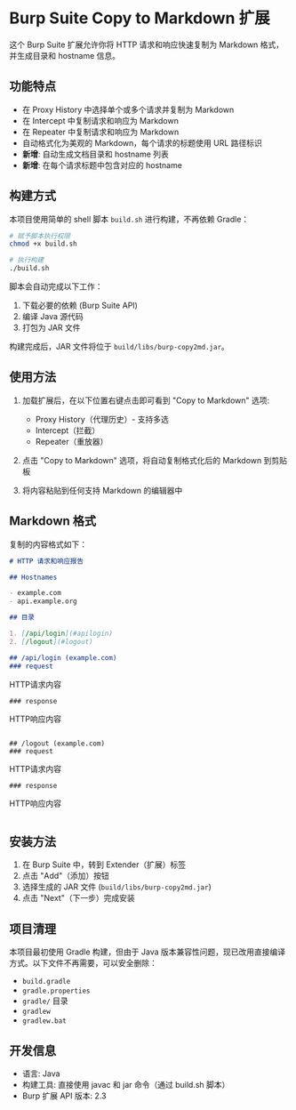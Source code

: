 # Burp Suite Copy to Markdown 扩展

这个 Burp Suite 扩展允许你将 HTTP 请求和响应快速复制为 Markdown 格式，并生成目录和 hostname 信息。

## 功能特点

- 在 Proxy History 中选择单个或多个请求并复制为 Markdown
- 在 Intercept 中复制请求和响应为 Markdown
- 在 Repeater 中复制请求和响应为 Markdown
- 自动格式化为美观的 Markdown，每个请求的标题使用 URL 路径标识
- **新增**: 自动生成文档目录和 hostname 列表
- **新增**: 在每个请求标题中包含对应的 hostname

## 构建方式

本项目使用简单的 shell 脚本 `build.sh` 进行构建，不再依赖 Gradle：

```bash
# 赋予脚本执行权限
chmod +x build.sh

# 执行构建
./build.sh
```

脚本会自动完成以下工作：
1. 下载必要的依赖 (Burp Suite API)
2. 编译 Java 源代码
3. 打包为 JAR 文件

构建完成后，JAR 文件将位于 `build/libs/burp-copy2md.jar`。

## 使用方法

1. 加载扩展后，在以下位置右键点击即可看到 "Copy to Markdown" 选项:
   - Proxy History（代理历史）- 支持多选
   - Intercept（拦截）
   - Repeater（重放器）

2. 点击 "Copy to Markdown" 选项，将自动复制格式化后的 Markdown 到剪贴板

3. 将内容粘贴到任何支持 Markdown 的编辑器中

## Markdown 格式

复制的内容格式如下：

```markdown
# HTTP 请求和响应报告

## Hostnames

- example.com
- api.example.org

## 目录

1. [/api/login](#apilogin)
2. [/logout](#logout)

## /api/login (example.com)
### request
```
HTTP请求内容
```
### response
```
HTTP响应内容
```

## /logout (example.com)
### request
```
HTTP请求内容
```
### response
```
HTTP响应内容
```
```

## 安装方法

1. 在 Burp Suite 中，转到 Extender（扩展）标签
2. 点击 "Add"（添加）按钮
3. 选择生成的 JAR 文件 (`build/libs/burp-copy2md.jar`)
4. 点击 "Next"（下一步）完成安装

## 项目清理

本项目最初使用 Gradle 构建，但由于 Java 版本兼容性问题，现已改用直接编译方式。以下文件不再需要，可以安全删除：

- `build.gradle`
- `gradle.properties`
- `gradle/` 目录
- `gradlew`
- `gradlew.bat`

## 开发信息

- 语言: Java
- 构建工具: 直接使用 javac 和 jar 命令（通过 build.sh 脚本）
- Burp 扩展 API 版本: 2.3 
